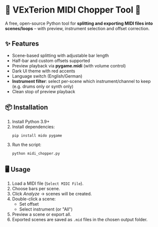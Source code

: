 # 🎵 VExTerion MIDI Chopper Tool 🎵

A free, open-source Python tool for **splitting and exporting MIDI files into scenes/loops** – with preview, instrument selection and offset correction.

## ✨ Features
- Scene-based splitting with adjustable bar length
- Half-bar and custom offsets supported
- Preview playback via **pygame.midi** (with volume control)
- Dark UI theme with red accents
- Language switch (English/German)
- **Instrument filter**: select per-scene which instrument/channel to keep (e.g. drums only or synth only)
- Clean stop of preview playback

## 📦 Installation
1. Install Python 3.9+
2. Install dependencies:
   ```bash
   pip install mido pygame
   ```
3. Run the script:
   ```bash
   python midi_chopper.py
   ```

## 🖥️ Usage
1. Load a MIDI file (`Select MIDI File`).
2. Choose bars per scene.
3. Click *Analyze* → scenes will be created.
4. Double-click a scene:
   - Set offset
   - Select instrument (or "All")
5. Preview a scene or export all.
6. Exported scenes are saved as `.mid` files in the chosen output folder.
